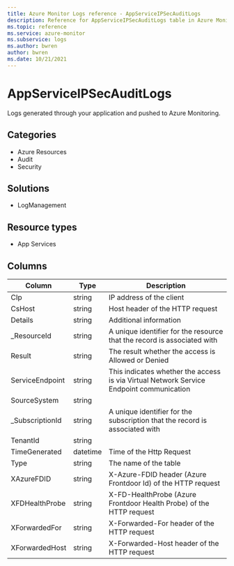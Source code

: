 ```yaml
---
title: Azure Monitor Logs reference - AppServiceIPSecAuditLogs
description: Reference for AppServiceIPSecAuditLogs table in Azure Monitor Logs.
ms.topic: reference
ms.service: azure-monitor
ms.subservice: logs
ms.author: bwren
author: bwren
ms.date: 10/21/2021
---
```


# AppServiceIPSecAuditLogs

 Logs generated through your application and pushed to Azure Monitoring.

## Categories

- Azure Resources
- Audit
- Security
## Solutions

- LogManagement
## Resource types

- App Services




## Columns

| Column | Type | Description |
| --- | --- | --- |
| CIp | string | IP address of the client |
| CsHost | string | Host header of the HTTP request |
| Details | string | Additional information |
| _ResourceId | string | A unique identifier for the resource that the record is associated with |
| Result | string | The result whether the access is Allowed or Denied |
| ServiceEndpoint | string | This indicates whether the access is via Virtual Network Service Endpoint communication |
| SourceSystem | string |  |
| _SubscriptionId | string | A unique identifier for the subscription that the record is associated with |
| TenantId | string |  |
| TimeGenerated | datetime | Time of the Http Request |
| Type | string | The name of the table |
| XAzureFDID | string | X-Azure-FDID header (Azure Frontdoor Id) of the HTTP request |
| XFDHealthProbe | string | X-FD-HealthProbe (Azure Frontdoor Health Probe) of the HTTP request |
| XForwardedFor | string | X-Forwarded-For header of the HTTP request |
| XForwardedHost | string | X-Forwarded-Host header of the HTTP request |
